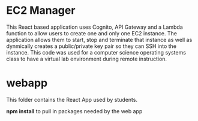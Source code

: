 # EC2 Manager
This React based application uses Cognito, API Gateway and a Lambda function to allow users to create one and only one EC2 instance. The application allows them to start, stop and terminate that instance as well as dynmically creates a public/private key pair so they can SSH into the instance.  This code was used for a computer science operating systems class to have a virtual lab environment during remote instruction.

# webapp
This folder contains the React App used by students.  

**npm install** to pull in packages needed by the web app
